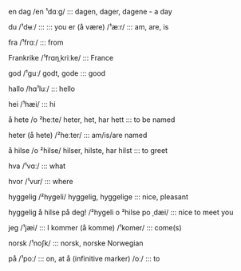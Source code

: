 en dag /en ¹dɑːg/ ::: dagen, dager, dagene - a day
<!--SR:!2024-09-28,4,278!2000-01-01,1,250-->
du 	/¹dʉː/ :::	  :::	you
er (å være) 	/¹æːr/ :::	  	am, are, is
<!--SR:!2024-09-28,4,278!2000-01-01,1,250-->
fra 	/¹frɑː/ :::	  	from
<!--SR:!2024-09-28,4,278!2000-01-01,1,250-->
Frankrike 	/¹frɑŋˌkriːke/ :::	  	France
<!--SR:!2000-01-01,1,250!2024-09-25,1,234-->
god 	/¹guː/ godt, gode :::	good
<!--SR:!2024-09-28,4,278!2000-01-01,1,250-->
hallo 	/hɑ¹luː/ :::	  	hello
<!--SR:!2024-09-28,4,278!2000-01-01,1,250-->
hei 	/¹hæi/ :::	  	hi
<!--SR:!2000-01-01,1,250!2024-09-28,4,278-->
å 	hete 	/o ²heːte/ 	heter, het, har hett :::	to be named
<!--SR:!2024-09-27,3,258!2000-01-01,1,250-->
heter (å hete) 	/²heːter/ :::	  	am/is/are named
<!--SR:!2000-01-01,1,250!2024-10-07,13,290-->
å 	hilse 	/o ²hilse/ 	hilser, hilste, har hilst :::	to greet
<!--SR:!2000-01-01,1,250!2024-09-25,1,238-->
hva 	/¹vɑː/ :::	  	what
<!--SR:!2024-10-08,14,290!2000-01-01,1,250-->
hvor 	/¹vur/ :::	  	where
<!--SR:!2000-01-01,1,250!2024-09-28,4,278-->
hyggelig 	/²hygeli/ 	hyggelig, hyggelige :::	nice, pleasant
<!--SR:!2024-09-25,1,238!2000-01-01,1,250-->
hyggelig å hilse på deg! 	/²hygeli o ²hilse po ˌdæi/ :::	  	nice to meet you
<!--SR:!2024-09-28,4,274!2000-01-01,1,250-->
jeg 	/¹jæi/ :::	  	I
kommer (å komme) 	/¹komer/ :::	  	come(s)
<!--SR:!2000-01-01,1,250!2024-09-28,4,278-->
norsk 	/¹noʃk/ :::	norsk, norske 	Norwegian
<!--SR:!2024-09-28,4,278!2000-01-01,1,250-->
på 	/¹poː/ :::	  	on, at
å (infinitive marker) 	/oː/ :::	  	to
<!--SR:!2024-09-28,4,278!2000-01-01,1,250-->